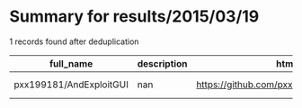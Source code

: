 
# Summary for results/2015/03/19
    
1 records found after deduplication

| full_name | description | html_url | matched_list | matched_count | pushed_at | size | stargazers_count | language | forks_count |
|-------------------------|---------------|--------------------------------------------|----------------|-----------------|---------------------------|--------|--------------------|------------|---------------|
| pxx199181/AndExploitGUI | nan | https://github.com/pxx199181/AndExploitGUI | ['exploit'] | 1 | 2015-03-19 09:08:55+00:00 | 0 | 0 | nan | 0 |
